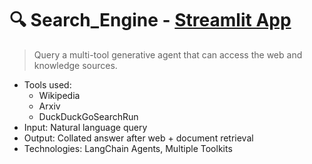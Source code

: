 # 🔍 Search_Engine - [Streamlit App](https://basic-search-engine-with-tools.streamlit.app/)
> Query a multi-tool generative agent that can access the web and knowledge sources.

- Tools used:
  - Wikipedia
  - Arxiv
  - DuckDuckGoSearchRun
- Input: Natural language query
- Output: Collated answer after web + document retrieval
- Technologies: LangChain Agents, Multiple Toolkits
